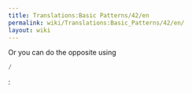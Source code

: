 ```yaml
---
title: Translations:Basic Patterns/42/en
permalink: wiki/Translations:Basic_Patterns/42/en/
layout: wiki
---
```


Or you can do the opposite using

``` Haskell
/
```

:
